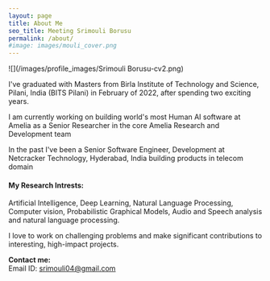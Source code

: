 ```yaml
---
layout: page
title: About Me
seo_title: Meeting Srimouli Borusu
permalink: /about/
#image: images/mouli_cover.png
---
```


![](/images/profile_images/Srimouli Borusu-cv2.png) 

I've graduated with Masters from Birla Institute of Technology and Science, Pilani, India (BITS Pilani) in February of 2022, after spending two exciting years. <br>

I am currently working on building world's most Human AI software at Amelia as a Senior Researcher in the core Amelia Research and Development team<br>

In the past I've been a Senior Software Engineer, Development at Netcracker Technology, Hyderabad, India building products in telecom domain<br>

<h4><b>My Research Intrests:</b></h4>
Artificial Intelligence, Deep Learning, Natural Language Processing, Computer vision, Probabilistic Graphical Models, Audio and Speech analysis  and natural language processing.

I love to work on challenging problems and make significant contributions to interesting, high-impact projects.

<b>Contact me:</b> 
<br>
Email ID: <a href='mailto:srimouli04@gmail.com'> <u>srimouli04@gmail.com</u> </a>
<br>

